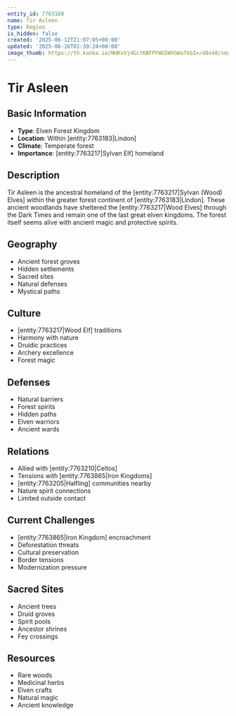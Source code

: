 ```yaml
---
entity_id: 7763189
name: Tir Asleen
type: Region
is_hidden: false
created: '2025-06-12T21:07:05+00:00'
updated: '2025-06-16T01:39:24+00:00'
image_thumb: https://th.kanka.io/NHKsVjdGctKBFPFWG5WVGWaTkbI=/40x40/smart/src/campaigns/322885/9f0da587-c99f-411b-9158-dddd2ea04ec8.png
---
```


# Tir Asleen

## Basic Information

- **Type**: Elven Forest Kingdom
- **Location**: Within [entity:7763183|Lindon]
- **Climate**: Temperate forest
- **Importance**: [entity:7763217|Sylvan Elf] homeland

## Description

Tir Asleen is the ancestral homeland of the [entity:7763217|Sylvan (Wood) Elves] within the greater forest continent of [entity:7763183|Lindon]. These ancient woodlands have sheltered the [entity:7763217|Wood Elves] through the Dark Times and remain one of the last great elven kingdoms. The forest itself seems alive with ancient magic and protective spirits.

## Geography

- Ancient forest groves
- Hidden settlements
- Sacred sites
- Natural defenses
- Mystical paths

## Culture

- [entity:7763217|Wood Elf] traditions
- Harmony with nature
- Druidic practices
- Archery excellence
- Forest magic

## Defenses

- Natural barriers
- Forest spirits
- Hidden paths
- Elven warriors
- Ancient wards

## Relations

- Allied with [entity:7763210|Celtos]
- Tensions with [entity:7763865|Iron Kingdoms]
- [entity:7763205|Halfling] communities nearby
- Nature spirit connections
- Limited outside contact

## Current Challenges

- [entity:7763865|Iron Kingdom] encroachment
- Deforestation threats
- Cultural preservation
- Border tensions
- Modernization pressure

## Sacred Sites

- Ancient trees
- Druid groves
- Spirit pools
- Ancestor shrines
- Fey crossings

## Resources

- Rare woods
- Medicinal herbs
- Elven crafts
- Natural magic
- Ancient knowledge